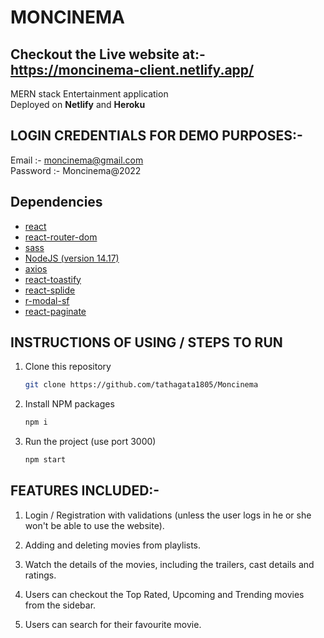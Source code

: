 # MONCINEMA

## Checkout the Live website at:- https://moncinema-client.netlify.app/

MERN stack Entertainment application <br/>
Deployed on **Netlify** and **Heroku**

## LOGIN CREDENTIALS FOR DEMO PURPOSES:-

Email :- moncinema@gmail.com <br/>
Password :- Moncinema@2022

## Dependencies

- [react](https://reactjs.org/)
- [react-router-dom](https://reactrouter.com/web/guides/quick-start)
- [sass](https://sass-lang.com/)
- [NodeJS (version 14.17)](https://nodejs.org/en/)
- [axios](https://axios-http.com)
- [react-toastify](https://fkhadra.github.io/react-toastify/introduction)
- [react-splide](https://splidejs.com/integration/react-splide/)
- [r-modal-sf](https://www.npmjs.com/package/r-modal-sf)
- [react-paginate](https://github.com/AdeleD/react-paginate#readme)

## INSTRUCTIONS OF USING / STEPS TO RUN

1. Clone this repository

   ```sh
   git clone https://github.com/tathagata1805/Moncinema
   ```

2. Install NPM packages

   ```sh
   npm i
   ```

3. Run the project (use port 3000)

   ```sh
   npm start
   ```

## FEATURES INCLUDED:-

1. Login / Registration with validations (unless the user logs in he or she won't be able to use the website).

2. Adding and deleting movies from playlists.

3. Watch the details of the movies, including the trailers, cast details and ratings.

4. Users can checkout the Top Rated, Upcoming and Trending movies from the sidebar.

5. Users can search for their favourite movie.
